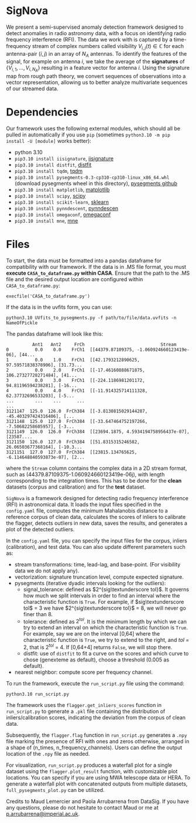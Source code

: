 # SigNova
We present a semi-supervised anomaly detection framework designed to detect anomalies in radio astronomy data, with a focus on identifying radio frequency interference (RFI). The data we work with is captured by a time-frequency stream of complex numbers called visibility $V_{i,j}(t)\in\mathbb{C}$ for each antenna-pair $(i,j)$ in an array of $N_A$ antennas. To identify the features of the signal, for example on antenna $i$, we take the average of the **signatures** of $\{V_{i,1},\ldots,V_{i,N_A}\}$ resulting in a feature vector for antenna $i$. Using the signature map from rough path theory, we convert sequences of observations into a vector representation, allowing us to better analyze multivariate sequences of our streamed data.

# Dependencies
Our framework uses the following external modules, which should all be pulled in automatically if you use `pip` (sometimes `python3.10 -m pip install -U [module]` works better):
* python 3.10
* `pip3.10 install iisignature`, [iisignature](https://pypi.org/project/iisignature/) 
* `pip3.10 install distfit`, [distfit](https://pypi.org/project/distfit/)
* `pip3.10 install tqdm`, [tqdm](https://pypi.org/project/tqdm/)
* `pip3.10 install pysegments-0.3-cp310-cp310-linux_x86_64.whl` (download pysegments wheel in this directory), [pysegments github](https://github.com/datasig-ac-uk/pysegments)
* `pip3.10 install matplotlib`, [matplotlib](https://pypi.org/project/matplotlib/)
* `pip3.10 install scipy`, [scipy](https://pypi.org/project/scipy/)
* `pip3.10 install scikit-learn`, [sklearn](https://pypi.org/project/scikit-learn/)
* `pip3.10 install pynndescent`, [pynndescen](https://pypi.org/project/pynndescent/)
* `pip3.10 install omegaconf`, [omegaconf](https://pypi.org/project/omegaconf/)
* `pip3.10 install mne`, [mne](https://pypi.org/project/mne/)

# Files

To start, the data must be formatted into a pandas dataframe for compatibility with our framework. If the data is in .MS file format, you must **execute `CASA_to_dataframe.py` within CASA**. Ensure that the path to the .MS file and the desired output location are configured within `CASA_to_dataframe.py`:

```
execfile('CASA_to_dataframe.py')
```
If the data is in the uvfits form, you can use:
```
python3.10 UVfits_to_pysegments.py -f path/to/file/data.uvfits -n NameOfPickle
```

The pandas dataframe will look like this:

```
          Ant1   Ant2     FrCh                             Stream
0          0.0    0.0    FrCh1  [[44379.87109375, -1.060924660123419e-06], [44...
1          0.0    1.0    FrCh1  [[42.1793212890625, 97.59571838378906], [31.73...
2          0.0    2.0    FrCh1  [[-17.46160888671875, 106.27327728271484], [41...
3          0.0    3.0    FrCh1  [[-224.1186981201172, 94.81196594238281], [-16...
4          0.0    4.0    FrCh1  [[-11.914325714111328, 62.37732696533203], [-5...
...        ...    ...      ...                                                ...
3121147  125.0  126.0  FrCh384  [[-3.8130815029144287, -45.403297424316406], [...
3121148  125.0  127.0  FrCh384  [[-33.647464752197266, -7.50682258605957], [-3...
3121149  126.0  126.0  FrCh384  [[23694.1875, 4.5934194758956437e-07], [23587....
3121150  126.0  127.0  FrCh384  [[51.8315315246582, 26.06503677368164], [-10.3...
3121151  127.0  127.0  FrCh384  [[23815.134765625, -6.114648840593873e-07], [2...

```
where the `Stream` column contains the complex data in a 2D stream format, such as (44379.87109375-1.060924660123419e-06j), with length corresponding to the integration times. This has to be done for the **clean** datasets (corpus and calibration) and for the **test** dataset.

`SigNova` is a framework designed for detecting radio frequency interference (RFI) in astronomical data. It loads the input files specified in the `config.yaml` file, computes the minimum Mahalanobis distance to a reference corpus of clean data, calculates the scores of inliers to calibrate the flagger, detects outliers in new data, saves the results, and generates a plot of the detected outliers. 

In the `config.yaml` file, you can specify the input files for the corpus, inliers (calibration), and test data. You can also update different parameters such as:
* stream transformations: time, lead-lag, and base-point. (For visibility data we do not apply any).
* vectorization: signature truncation level, compute expected signature.
* pysegments (iterative dyadic intervals looking for the outliers):
  * signal_tolerance: defined as $2^{sig\textunderscore tol}$. It governs how much we split intervals in order to find an interval where the characteristic function is `True`. For example, if $sig\textunderscore tol$ = 3 we have $2^{sig\textunderscore tol}$ = 8, we will never go finer than 8.
  * tolerance: defined as $2^{tol}$. It is the minimum length by which we can try to extend an interval on which the characteristic function is `True`. For example, say we are on the interval [0,64] where the characteristic function is `True`, we try to extend to the right, and $tol$ = 2, that is $2^{tol}$ = 4. If [0,64+4] returns `False`, we will stop there.
  * distfit: use of `distfit` to fit a curve on the scores and which curve to chose (genexteme as default), choose a threshold (0.005 as default).
* nearest neighbor: compute score per frequency channel.

To run the framework, execute the `run_script.py` file using the command: 

```
python3.10 run_script.py
```

The framework uses the `flagger.get_inliers_scores` function in `run_script.py` to generate a `.pkl` file containing the distribution of inliers/calibration scores, indicating the deviation from the corpus of clean data.

Subsequently, the `flagger.flag` function in `run_script.py` generates a `.npy` file marking the presence of RFI with ones and zeros otherwise, arranged in a shape of (n_times, n_frequency_channels). Users can define the output location of the `.npy` file as needed.

For visualization, `run_script.py` produces a waterfall plot for a single dataset using the `flagger.plot_result` function, with customizable plot locations. You can specify if you are using MWA telescope data or HERA. To generate a waterfall plot with concatenated outputs from multiple datasets, `full_pysegments_plot.py` can be utilized.


Credits to Maud Lemercier and Paola Arrubarrena from DataSig. If you have any questions, please do not hesitate to contact Maud or me at p.arrubarrena@imperial.ac.uk. 


